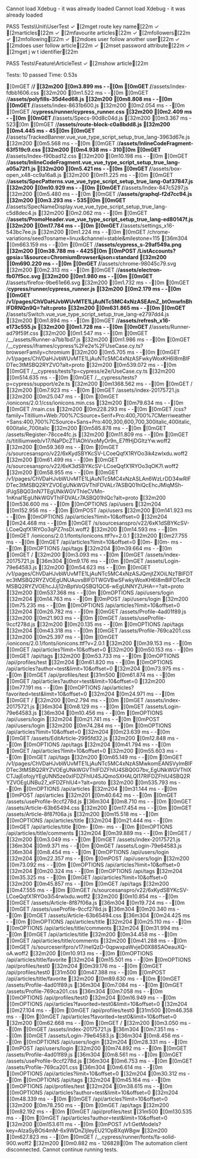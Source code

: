 Cannot load Xdebug - it was already loaded
Cannot load Xdebug - it was already loaded

   PASS  Tests\Unit\UserTest
  ✓ [2mget route key name[22m
  ✓ [2marticles[22m
  ✓ [2mfavourite articles[22m
  ✓ [2mfollowers[22m
  ✓ [2mfollowing[22m
  ✓ [2mdoes user follow another user[22m
  ✓ [2mdoes user follow article[22m
  ✓ [2mset password attribute[22m
  ✓ [2mget j w t identifier[22m

   PASS  Tests\Feature\ArticleTest
  ✓ [2mshow article[22m

  Tests:  10 passed
  Time:   0.53s

[0mGET /__/ [32m200 [0m3.899 ms - -[0m
[0mGET /__/assets/index-fdbb1606.css [32m200 [0m1.522 ms - -[0m
[0mGET /__/assets/polyfills-35d4ed68.js [32m200 [0m8.808 ms - -[0m
[0mGET /__/assets/index-8631b600.js [32m200 [0m2.054 ms - -[0m
[0mGET /__cypress/runner/cypress_runner.css [32m200 [0m2.409 ms - -[0m
[0mGET /__/assets/Specs-90d8c04d.js [32m200 [0m3.367 ms - 523[0m
[0mGET /__/assets/route-block-c0a8bdd8.js [32m200 [0m4.445 ms - 45[0m
[0mGET /__/assets/TrackedBanner.vue_vue_type_script_setup_true_lang-3963d67e.js [32m200 [0m5.568 ms - -[0m
[0mGET /__/assets/InlineCodeFragment-63f519c9.css [32m200 [0m4.938 ms - 310[0m
[0mGET /__/assets/Index-f90bad12.css [32m200 [0m10.198 ms - -[0m
[0mGET /__/assets/InlineCodeFragment.vue_vue_type_script_setup_true_lang-a05a72f1.js [32m200 [0m5.421 ms - -[0m
[0mGET /__/assets/box-open_x48-cc9a16a8.js [32m200 [0m11.225 ms - -[0m
[0mGET /__/assets/SpecPatterns.vue_vue_type_script_setup_true_lang-0af37847.js [32m200 [0m10.929 ms - -[0m
[0mGET /__/assets/Index-847c5297.js [32m200 [0m5.480 ms - -[0m
[0mGET /__/assets/graphql-f2d7cc94.js [32m200 [0m3.293 ms - 535[0m
[0mGET /__/assets/SpecNameDisplay.vue_vue_type_script_setup_true_lang-c5d8dec4.js [32m200 [0m2.062 ms - -[0m
[0mGET /__/assets/PromoHeader.vue_vue_type_script_setup_true_lang-ed80147f.js [32m200 [0m17.784 ms - -[0m
[0mGET /__/assets/settings_x16-543bc7ee.js [32m200 [0m1.224 ms - -[0m
[0mGET /chrome-variations/seed?osname=linux&channel=stable&milestone=115 [36m304 [0m663.159 ms - -[0m
[0mGET /__/assets/cypress_s-29af549a.png [32m200 [0m38.788 ms - 4425[0m
[0mPOST /ListAccounts?gpsia=1&source=ChromiumBrowser&json=standard [32m200 [0m690.220 ms - -[0m
[0mGET /__/assets/chrome-98045c79.svg [32m200 [0m2.313 ms - -[0m
[0mGET /__/assets/electron-fb07f5cc.svg [32m200 [0m1.980 ms - -[0m
[0mGET /__/assets/firefox-9be61e66.svg [32m200 [0m1.732 ms - -[0m
[0mGET /__cypress/runner/cypress_runner.js [32m200 [0m2.179 ms - -[0m
[0mGET /v1/pages/ChVDaHJvbWUvMTE1LjAuNTc5MC4xNzASEAmZ_btOmwfnBhIFDRNQn9Q=?alt=proto [32m200 [0m631.865 ms - -[0m
[0mGET /__/assets/Switch.vue_vue_type_script_setup_true_lang-e2797dd4.js [32m200 [0m1.894 ms - -[0m
[0mGET /__/assets/refresh_x16-e173c555.js [32m200 [0m1.728 ms - -[0m
[0mGET /__/assets/Runner-ad79f59f.css [32m200 [0m1.547 ms - -[0m
[0mGET /__/assets/Runner-a7bb1bd7.js [32m200 [0m1.986 ms - -[0m
[0mGET /__cypress/iframes/cypress%2Fe2e%2FUseCase.cy.ts?browserFamily=chromium [32m200 [0m5.705 ms - -[0m
[0mGET /v1/pages/ChVDaHJvbWUvMTE1LjAuNTc5MC4xNzASFwkyWoxKH6I8mBIFDTec3tMSBQ2RYZVO?alt=proto [32m200 [0m539.072 ms - -[0m
[0mGET /__cypress/tests?p=cypress/e2e/UseCase.cy.ts [32m200 [0m514.635 ms - -[0m
[0mGET /__cypress/tests?p=cypress/support/e2e.ts [32m200 [0m1368.562 ms - -[0m
[0mGET / [32m200 [0m7.923 ms - -[0m
[0mGET /assets/index-20175721.js [32m200 [0m25.047 ms - -[0m
[0mGET /ionicons/2.0.1/css/ionicons.min.css [32m200 [0m79.634 ms - -[0m
[0mGET /main.css [32m200 [0m228.293 ms - -[0m
[0mGET /css?family=Titillium+Web:700%7CSource+Serif+Pro:400,700%7CMerriweather+Sans:400,700%7CSource+Sans+Pro:400,300,600,700,300italic,400italic,600italic,700italic [32m200 [0m585.878 ms - -[0m
[0mGET /assets/Register-78cce4fc.js [32m200 [0m11.809 ms - -[0m
[0mGET /s/titilliumweb/v17/NaPDcZTIAOhVxoMyOr9n_E7ffHjDGItzYw.woff2 [32m200 [0m59.369 ms - -[0m
[0mGET /s/sourcesanspro/v22/6xKydSBYKcSV-LCoeQqfX1RYOo3ik4zwlxdu.woff2 [32m200 [0m61.499 ms - -[0m
[0mGET /s/sourcesanspro/v22/6xK3dSBYKcSV-LCoeQqfX1RYOo3qOK7l.woff2 [32m200 [0m58.955 ms - -[0m
[0mGET /v1/pages/ChVDaHJvbWUvMTE1LjAuNTc5MC4xNzASLAn6WzLrDD34wRIFDTec3tMSBQ2RYZVOEgUNkWGVThIFDVALr7ASBQ01hlQcEhcJMlqMSh-iPJgSBQ03nN7TEgUNkWGVThIeCVMn-1nKnal1EgUNkWGVThIFDVALr7ASBQ01hlQc?alt=proto [32m200 [0m536.600 ms - -[0m
[0mOPTIONS /api/users [32m204 [0m152.956 ms - -[0m
[0mPOST /api/users [32m200 [0m141.923 ms - -[0m
[0mOPTIONS /api/articles?limit=10&offset=0 [32m204 [0m24.468 ms - -[0m
[0mGET /s/sourcesanspro/v22/6xK1dSBYKcSV-LCoeQqfX1RYOo3qPZ7nsDI.woff2 [32m200 [0m14.593 ms - -[0m
[0mGET /ionicons/2.0.1/fonts/ionicons.ttf?v=2.0.1 [32m200 [0m27.755 ms - -[0m
[0mGET /api/articles?limit=10&offset=0 [0m- [0m- ms - -[0m
[0mOPTIONS /api/tags [32m204 [0m39.664 ms - -[0m
[0mGET / [32m200 [0m3.093 ms - -[0m
[0mGET /assets/index-20175721.js [36m304 [0m9.176 ms - -[0m
[0mGET /assets/Login-79e64583.js [32m200 [0m54.623 ms - -[0m
[0mGET /v1/pages/ChVDaHJvbWUvMTE1LjAuNTc5MC4xNzASJQmjtZXOiLNzTBIFDTec3tMSBQ2RYZVOEgUNUAuvsBIFDTWGVBwSFwkyWoxKH6I8mBIFDTec3tMSBQ2RYZVOEhcJJj12nBptVoQSBQ1QC6-wEgUNNYZUHA==?alt=proto [32m200 [0m537.368 ms - -[0m
[0mOPTIONS /api/users/login [32m204 [0m14.763 ms - -[0m
[0mPOST /api/users/login [32m200 [0m75.235 ms - -[0m
[0mOPTIONS /api/articles?limit=10&offset=0 [32m204 [0m26.782 ms - -[0m
[0mGET /assets/Profile-4ad01f89.js [32m200 [0m21.903 ms - -[0m
[0mGET /assets/useProfile-9ccf278d.js [32m200 [0m20.135 ms - -[0m
[0mOPTIONS /api/tags [32m204 [0m43.318 ms - -[0m
[0mGET /assets/Profile-769ca201.css [32m200 [0m25.397 ms - -[0m
[0mGET /ionicons/2.0.1/fonts/ionicons.ttf?v=2.0.1 [32m200 [0m39.153 ms - -[0m
[0mGET /api/articles?limit=10&offset=0 [32m200 [0m50.153 ms - -[0m
[0mGET /api/tags [32m200 [0m53.733 ms - -[0m
[0mOPTIONS /api/profiles/test [32m204 [0m61.820 ms - -[0m
[0mOPTIONS /api/articles?author=test&limit=10&offset=0 [32m204 [0m73.975 ms - -[0m
[0mGET /api/profiles/test [31m500 [0m61.874 ms - -[0m
[0mGET /api/articles?author=test&limit=10&offset=0 [32m200 [0m77.191 ms - -[0m
[0mOPTIONS /api/articles?favorited=test&limit=10&offset=0 [32m204 [0m24.971 ms - -[0m
[0mGET / [32m200 [0m2.794 ms - -[0m
[0mGET /assets/index-20175721.js [36m304 [0m8.129 ms - -[0m
[0mGET /assets/Login-79e64583.js [36m304 [0m10.456 ms - -[0m
[0mOPTIONS /api/users/login [32m204 [0m21.741 ms - -[0m
[0mPOST /api/users/login [32m200 [0m74.284 ms - -[0m
[0mOPTIONS /api/articles?limit=10&offset=0 [32m204 [0m23.639 ms - -[0m
[0mGET /assets/EditArticle-2995fd32.js [32m200 [0m12.848 ms - -[0m
[0mOPTIONS /api/tags [32m204 [0m41.794 ms - -[0m
[0mGET /api/articles?limit=10&offset=0 [32m200 [0m55.603 ms - -[0m
[0mGET /api/tags [32m200 [0m65.149 ms - -[0m
[0mGET /v1/pages/ChVDaHJvbWUvMTE1LjAuNTc5MC4xNzASMwkomEANSVyImBIFDTec3tMSBQ2RYZVOEgUNkWGVThIFDZFhlU4SBQ0G7bv_EgUNkWGVThIXCTJajEofojyYEgUNN5ze0xIFDZFhlU4SJQmoSXHALQI17RIFDZFhlU4SBQ2RYZVOEgUNBu27_xIFDZFhlU4=?alt=proto [32m200 [0m535.793 ms - -[0m
[0mOPTIONS /api/articles [32m204 [0m31.144 ms - -[0m
[0mPOST /api/articles [32m201 [0m40.642 ms - -[0m
[0mGET /assets/useProfile-9ccf278d.js [36m304 [0m8.710 ms - -[0m
[0mGET /assets/Article-63b65494.css [32m200 [0m17.454 ms - -[0m
[0mGET /assets/Article-8f87f06a.js [32m200 [0m15.518 ms - -[0m
[0mOPTIONS /api/articles/title [32m204 [0m21.444 ms - -[0m
[0mGET /api/articles/title [0m- [0m- ms - -[0m
[0mOPTIONS /api/articles/title/comments [32m204 [0m39.889 ms - -[0m
[0mGET / [32m200 [0m3.049 ms - -[0m
[0mGET /assets/index-20175721.js [36m304 [0m9.371 ms - -[0m
[0mGET /assets/Login-79e64583.js [36m304 [0m8.454 ms - -[0m
[0mOPTIONS /api/users/login [32m204 [0m22.357 ms - -[0m
[0mPOST /api/users/login [32m200 [0m73.092 ms - -[0m
[0mOPTIONS /api/articles?limit=10&offset=0 [32m204 [0m20.324 ms - -[0m
[0mOPTIONS /api/tags [32m204 [0m35.325 ms - -[0m
[0mGET /api/articles?limit=10&offset=0 [32m200 [0m45.857 ms - -[0m
[0mGET /api/tags [32m200 [0m47.555 ms - -[0m
[0mGET /s/sourcesanspro/v22/6xKydSBYKcSV-LCoeQqfX1RYOo3i54rwlxdu.woff2 [32m200 [0m10.854 ms - -[0m
[0mGET /assets/Article-8f87f06a.js [36m304 [0m19.724 ms - -[0m
[0mGET /assets/useProfile-9ccf278d.js [36m304 [0m20.340 ms - -[0m
[0mGET /assets/Article-63b65494.css [36m304 [0m24.425 ms - -[0m
[0mOPTIONS /api/articles/title [32m204 [0m25.110 ms - -[0m
[0mOPTIONS /api/articles/title/comments [32m204 [0m31.994 ms - -[0m
[0mGET /api/articles/title [32m200 [0m34.458 ms - -[0m
[0mGET /api/articles/title/comments [32m200 [0m41.288 ms - -[0m
[0mGET /s/sourceserifpro/v17/neIQzD-0qpwxpaWvjeD0X88SAOeauXQ-oA.woff2 [32m200 [0m10.913 ms - -[0m
[0mOPTIONS /api/articles/title/favorite [32m204 [0m15.501 ms - -[0m
[0mOPTIONS /api/profiles/test0 [32m204 [0m39.176 ms - -[0m
[0mGET /api/profiles/test0 [31m500 [0m47.388 ms - -[0m
[0mPOST /api/articles/title/favorite [32m200 [0m89.630 ms - -[0m
[0mGET /assets/Profile-4ad01f89.js [36m304 [0m7.084 ms - -[0m
[0mGET /assets/Profile-769ca201.css [36m304 [0m7.058 ms - -[0m
[0mOPTIONS /api/profiles/test0 [32m204 [0m16.949 ms - -[0m
[0mOPTIONS /api/articles?favorited=test0&limit=10&offset=0 [32m204 [0m27.104 ms - -[0m
[0mGET /api/profiles/test0 [31m500 [0m46.358 ms - -[0m
[0mGET /api/articles?favorited=test0&limit=10&offset=0 [32m200 [0m62.668 ms - -[0m
[0mGET / [32m200 [0m3.050 ms - -[0m
[0mGET /assets/index-20175721.js [36m304 [0m7.351 ms - -[0m
[0mGET /assets/Login-79e64583.js [36m304 [0m8.456 ms - -[0m
[0mOPTIONS /api/users/login [32m204 [0m28.331 ms - -[0m
[0mPOST /api/users/login [32m200 [0m74.892 ms - -[0m
[0mGET /assets/Profile-4ad01f89.js [36m304 [0m8.561 ms - -[0m
[0mGET /assets/useProfile-9ccf278d.js [36m304 [0m6.753 ms - -[0m
[0mGET /assets/Profile-769ca201.css [36m304 [0m6.614 ms - -[0m
[0mOPTIONS /api/articles?limit=10&offset=0 [32m204 [0m30.312 ms - -[0m
[0mOPTIONS /api/tags [32m204 [0m45.164 ms - -[0m
[0mOPTIONS /api/profiles/test [32m204 [0m38.615 ms - -[0m
[0mOPTIONS /api/articles?author=test&limit=10&offset=0 [32m204 [0m48.339 ms - -[0m
[0mGET /api/articles?limit=10&offset=0 [32m200 [0m78.250 ms - -[0m
[0mGET /api/tags [32m200 [0m82.192 ms - -[0m
[0mGET /api/profiles/test [31m500 [0m130.535 ms - -[0m
[0mGET /api/articles?author=test&limit=10&offset=0 [32m200 [0m153.611 ms - -[0m
[0mPOST /v1:GetModels?key=AIzaSyBOti4mM-6x9WDnZIjIeyEU21OpBXqWBgw [32m200 [0m627.823 ms - -[0m
[0mGET /__cypress/runner/fonts/fa-solid-900.woff2 [32m200 [0m0.882 ms - 126828[0m
The automation client disconnected. Cannot continue running tests.
